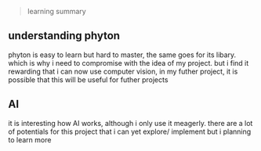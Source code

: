 > learning summary 

## understanding phyton
phyton is easy to learn but hard to master, the same goes for its libary. which is why i need to compromise with the idea of my project.
but i find it rewarding that i can now use computer vision, in my futher project, it is possible that this will be useful for futher projects 

## AI
it is interesting how AI works, although i only use it meagerly. 
there are a lot of potentials for this project that i can yet explore/ implement but i planning to learn more
